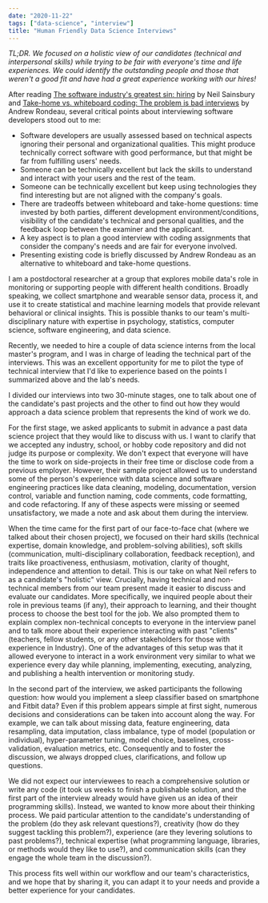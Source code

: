 ```yaml
---
date: "2020-11-22"
tags: ["data-science", "interview"]
title: "Human Friendly Data Science Interviews"
---
```

*TL;DR. We focused on a holistic view of our candidates (technical and interpersonal skills) while trying to be fair with everyone's time and life experiences. We could identify the outstanding people and those that weren't a good fit and have had a great experience working with our hires!*

After reading [The software industry's greatest sin: hiring](https://www.neilwithdata.com/developer-hiring) by Neil Sainsbury and [Take-home vs. whiteboard coding: The problem is bad interviews](https://andrewrondeau.com/blog/2020/04/take-home-vs-whiteboard-coding-the-problem-is-bad-interviews) by Andrew Rondeau, several critical points about interviewing software developers stood out to me:

- Software developers are usually assessed based on technical aspects ignoring their personal and organizational qualities. This might produce technically correct software with good performance, but that might be far from fulfilling users' needs.
- Someone can be technically excellent but lack the skills to understand and interact with your users and the rest of the team.
- Someone can be technically excellent but keep using technologies they find interesting but are not aligned with the company's goals.
- There are tradeoffs between whiteboard and take-home questions: time invested by both parties, different development environment/conditions, visibility of the candidate's technical and personal qualities, and the feedback loop between the examiner and the applicant.
- A key aspect is to plan a good interview with coding assignments that consider the company's needs and are fair for everyone involved.
- Presenting existing code is briefly discussed by Andrew Rondeau as an alternative to whiteboard and take-home questions. 

I am a postdoctoral researcher at a group that explores mobile data's role in monitoring or supporting people with different health conditions. Broadly speaking, we collect smartphone and wearable sensor data, process it, and use it to create statistical and machine learning models that provide relevant behavioral or clinical insights. This is possible thanks to our team's multi-disciplinary nature with expertise in psychology, statistics, computer science, software engineering, and data science.

Recently, we needed to hire a couple of data science interns from the local master's program, and I was in charge of leading the technical part of the interviews. This was an excellent opportunity for me to pilot the type of technical interview that I'd like to experience based on the points I summarized above and the lab's needs. 

I divided our interviews into two 30-minute stages, one to talk about one of the candidate's past projects and the other to find out how they would approach a data science problem that represents the kind of work we do.

For the first stage, we asked applicants to submit in advance a past data science project that they would like to discuss with us. I want to clarify that we accepted any industry, school, or hobby code repository and did not judge its purpose or complexity. We don't expect that everyone will have the time to work on side-projects in their free time or disclose code from a previous employer. However, their sample project allowed us to understand some of the person's experience with data science and software engineering practices like data cleaning, modeling, documentation, version control, variable and function naming, code comments, code formatting, and code refactoring. If any of these aspects were missing or seemed unsatisfactory, we made a note and ask about them during the interview.

When the time came for the first part of our face-to-face chat (where we talked about their chosen project), we focused on their hard skills (technical expertise, domain knowledge, and problem-solving abilities), soft skills (communication, multi-disciplinary collaboration, feedback reception), and traits like proactiveness, enthusiasm, motivation, clarity of thought, independence and attention to detail. This is our take on what Neil refers to as a candidate's "holistic" view. Crucially, having technical and non-technical members from our team present made it easier to discuss and evaluate our candidates. More specifically, we inquired people about their role in previous teams (if any), their approach to learning, and their thought process to choose the best tool for the job. We also prompted them to explain complex non-technical concepts to everyone in the interview panel and to talk more about their experience interacting with past "clients" (teachers, fellow students, or any other stakeholders for those with experience in Industry). One of the advantages of this setup was that it allowed everyone to interact in a work environment very similar to what we experience every day while planning, implementing, executing, analyzing, and publishing a health intervention or monitoring study.

In the second part of the interview, we asked participants the following question: how would you implement a sleep classifier based on smartphone and Fitbit data? Even if this problem appears simple at first sight, numerous decisions and considerations can be taken into account along the way. For example, we can talk about missing data, feature engineering, data resampling, data imputation, class imbalance, type of model (population or individual), hyper-parameter tuning, model choice, baselines, cross-validation, evaluation metrics, etc. Consequently and to foster the discussion, we always dropped clues, clarifications, and follow up questions.

We did not expect our interviewees to reach a comprehensive solution or write any code (it took us weeks to finish a publishable solution, and the first part of the interview already would have given us an idea of their programming skills). Instead, we wanted to know more about their thinking process. We paid particular attention to the candidate's understanding of the problem (do they ask relevant questions?), creativity (how do they suggest tackling this problem?), experience (are they levering solutions to past problems?), technical expertise (what programming language, libraries, or methods would they like to use?), and communication skills (can they engage the whole team in the discussion?).

This process fits well within our workflow and our team's characteristics, and we hope that by sharing it, you can adapt it to your needs and provide a better experience for your candidates.